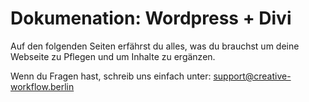 # Dokumenation: Wordpress + Divi

Auf den folgenden Seiten erfährst du alles, was du brauchst um deine Webseite zu Pflegen und um Inhalte zu ergänzen.

Wenn du Fragen hast, schreib uns einfach unter: [support@creative-workflow.berlin](mailto:support@creative-workflow.berlin)
